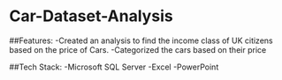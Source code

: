 # Car-Dataset-Analysis

##Features:
-Created an analysis to find the income class of UK citizens based on the price of Cars.
-Categorized the cars based on their price

##Tech Stack:
-Microsoft SQL Server 
-Excel 
-PowerPoint
